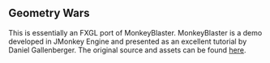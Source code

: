 ## Geometry Wars
This is essentially an FXGL port of MonkeyBlaster.
MonkeyBlaster is a demo developed in JMonkey Engine and presented as an excellent tutorial by Daniel Gallenberger.
The original source and assets can be found
<a href="http://gamedevelopment.tutsplus.com/tutorials/make-a-neon-vector-shooter-in-jmonkeyengine-the-basics--gamedev-11616">here</a>.